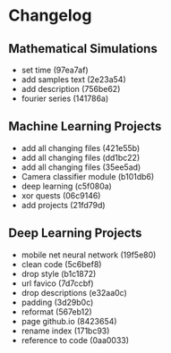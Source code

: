 # Changelog

## Mathematical Simulations
- set time (97ea7af)
- add samples text (2e23a54)
- add description (756be62)
- fourier series (141786a)

## Machine Learning Projects
- add all changing files (421e55b)
- add all changing files (dd1bc22)
- add all changing files (35ee5ad)
- Camera classifier module (b101db6)
- deep learning (c5f080a)
- xor quests (06c9146)
- add projects (21fd79d)

## Deep Learning Projects
- mobile net neural network (19f5e80)
- clean code (5c6bef8)
- drop style (b1c1872)
- url favico (7d7ccbf)
- drop descriptions (e32aa0c)
- padding (3d29b0c)
- reformat (567eb12)
- page github.io (8423654)
- rename index (171bc93)
- reference to code (0aa0033)

